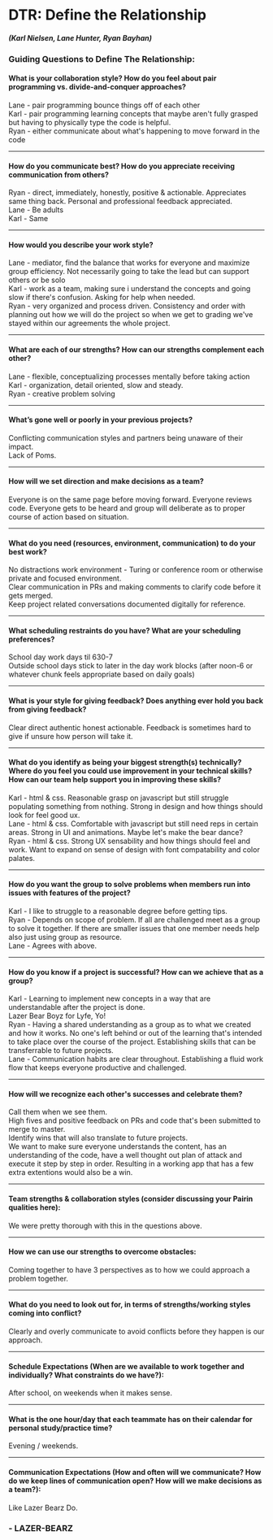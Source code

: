 # DTR: Define the Relationship 
#### *(Karl Nielsen, Lane Hunter, Ryan Bayhan)*

### Guiding Questions to Define The Relationship:

#### What is your collaboration style? How do you feel about pair programming vs. divide-and-conquer approaches?
Lane - pair programming bounce things off of each other  
Karl - pair programming learning concepts that maybe aren't fully grasped but having to physically type the code is helpful.  
Ryan - either communicate about what's happening to move forward in the code

---

#### How do you communicate best? How do you appreciate receiving communication from others?
Ryan - direct, immediately, honestly, positive & actionable.  Appreciates same thing back.  Personal and professional feedback appreciated.  
Lane - Be adults  
Karl - Same

---   

#### How would you describe your work style?
Lane - mediator, find the balance that works for everyone and maximize group efficiency.  Not necessarily going to take the lead but can support others or be solo  
Karl - work as a team, making sure i understand the concepts and going slow if there's confusion.  Asking for help when needed.  
Ryan - very organized and process driven. Consistency and order with planning out how we will do the project so when we get to grading we've stayed within our agreements the whole project.  

--- 

#### What are each of our strengths? How can our strengths complement each other?
Lane - flexible, conceptualizing processes mentally before taking action  
Karl - organization, detail oriented, slow and steady.  
Ryan - creative problem solving  

---

#### What’s gone well or poorly in your previous projects?
Conflicting communication styles and partners being unaware of their impact.    
Lack of Poms.  

---

#### How will we set direction and make decisions as a team?
Everyone is on the same page before moving forward.  Everyone reviews code.  Everyone gets to be heard and group will deliberate as to proper course of action based on situation.  

---

#### What do you need (resources, environment, communication) to do your best work?
No distractions work environment - Turing or conference room or otherwise private and focused environment.    
Clear communication in PRs and making comments to clarify code before it gets merged.    
Keep project related conversations documented digitally for reference.    

---

#### What scheduling restraints do you have? What are your scheduling preferences?
School day work days til 630-7  
Outside school days stick to later in the day work blocks (after noon-6 or whatever chunk feels appropriate based on daily goals)  

---

#### What is your style for giving feedback? Does anything ever hold you back from giving feedback?
Clear direct authentic honest actionable.  Feedback is sometimes hard to give if unsure how person will take it.   

--- 

#### What do you identify as being your biggest strength(s) technically? Where do you feel you could use improvement in your technical skills? How can our team help support you in improving these skills?
Karl - html & css.  Reasonable grasp on javascript but still struggle populating something from nothing.  Strong in design and how things should look for feel good ux.  
Lane - html & css.  Comfortable with javascript but still need reps in certain areas.  Strong in UI and animations.  Maybe let's make the bear dance?  
Ryan - html & css.  Strong UX sensability and how things should feel and work.  Want to expand on sense of design with font compatability and color palates.    

---

#### How do you want the group to solve problems when members run into issues with features of the project?
Karl - I like to struggle to a reasonable degree before getting tips.    
Ryan - Depends on scope of problem.  If all are challenged meet as a group to solve it together.  If there are smaller issues that one member needs help also just using group as resource.  
Lane - Agrees with above.  

---

#### How do you know if a project is successful? How can we achieve that as a group?
Karl - Learning to implement new concepts in a way that are understandable after the project is done.  
Lazer Bear Boyz for Lyfe, Yo!  
Ryan - Having a shared understanding as a group as to what we created and how it works.  No one's left behind or out of the learning that's intended to take place over the course of the project.  Establishing skills that can be transferrable to future projects.    
Lane - Communication habits are clear throughout.  Establishing a fluid work flow that keeps everyone productive and challenged.  

---

#### How will we recognize each other's successes and celebrate them?
Call them when we see them.    
High fives and positive feedback on PRs and code that's been submitted to merge to master.    
Identify wins that will also translate to future projects.   
We want to make sure everyone understands the content, has an understanding of the code, have a well thought out plan of attack and execute it step by step in order.  Resulting in a working app that has a few extra extentions would also be a win. 

--- 

#### Team strengths & collaboration styles (consider discussing your Pairin qualities here):
We were pretty thorough with this in the questions above.  

---

#### How we can use our strengths to overcome obstacles:
Coming together to have 3 perspectives as to how we could approach a problem together.

---

#### What do you need to look out for, in terms of strengths/working styles coming into conflict?
Clearly and overly communicate to avoid conflicts before they happen is our approach.

---

#### Schedule Expectations (When are we available to work together and individually? What constraints do we have?):
After school, on weekends when it makes sense.  

---

#### What is the one hour/day that each teammate has on their calendar for personal study/practice time?
Evening / weekends.

---

#### Communication Expectations (How and often will we communicate? How do we keep lines of communication open? How will we make decisions as a team?): 
Like Lazer Bearz Do.

### - LAZER-BEARZ
